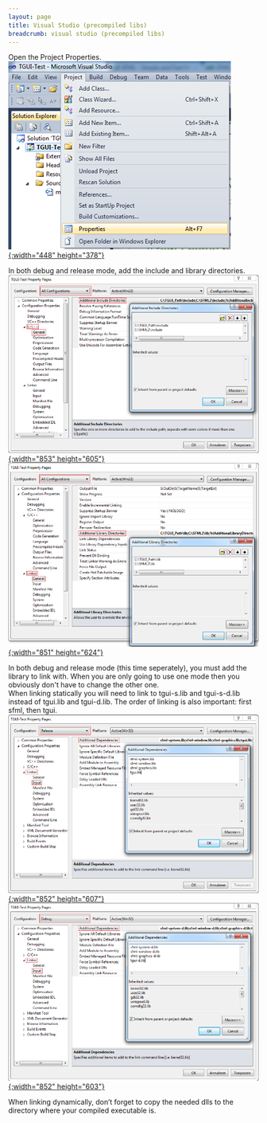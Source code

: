 ```yaml
---
layout: page
title: Visual Studio (precompiled libs)
breadcrumb: visual studio (precompiled libs)
---
```


Open the Project Properties.  
[![Visual Studio Project Properties](/resources/VS2010ProjectProperties.png){:width="448" height="378"}](/resources/VS2010ProjectProperties.png)

In both debug and release mode, add the include and library directories.  
[![Visual Studio Additional Include Directories](/resources/VS2010AdditionalIncludeDirectories.png){:width="853" height="605"}](/resources/VS2010AdditionalIncludeDirectories.png)
[![Visual Studio Additional Library Directories](/resources/VS2010AdditionalLibraryDirectories.png){:width="851" height="624"}](/resources/VS2010AdditionalLibraryDirectories.png)

In both debug and release mode (this time seperately), you must add the library to link with. When you are only going to use one mode then you obviously don't have to change the other one.  
When linking statically you will need to link to tgui-s.lib and tgui-s-d.lib instead of tgui.lib and tgui-d.lib. The order of linking is also important: first sfml, then tgui.  
[![Visual Studio Additional Dependencies (Release)](/resources/VS2010AdditionalDependenciesRelease.png){:width="852" height="607"}](/resources/VS2010AdditionalDependenciesRelease.png)
[![Visual Studio Additional Dependencies (Debug)](/resources/VS2010AdditionalDependenciesDebug.png){:width="852" height="603"}](/resources/VS2010AdditionalDependenciesDebug.png)

When linking dynamically, don’t forget to copy the needed dlls to the directory where your compiled executable is.
